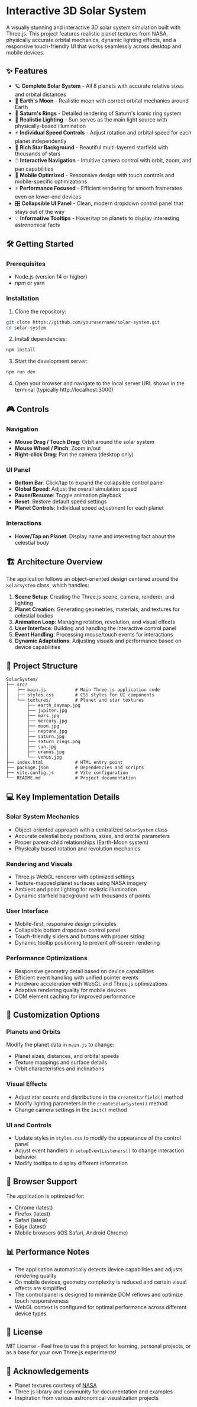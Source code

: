 # Interactive 3D Solar System

A visually stunning and interactive 3D solar system simulation built with Three.js. This project features realistic planet textures from NASA, physically accurate orbital mechanics, dynamic lighting effects, and a responsive touch-friendly UI that works seamlessly across desktop and mobile devices.

<!-- Consider adding a screenshot of your Solar System here:
![Solar System Preview](path/to/your/screenshot.png)
-->

## ✨ Features

- 🪐 **Complete Solar System** - All 8 planets with accurate relative sizes and orbital distances
- 🌙 **Earth's Moon** - Realistic moon with correct orbital mechanics around Earth
- 💍 **Saturn's Rings** - Detailed rendering of Saturn's iconic ring system
- 🔆 **Realistic Lighting** - Sun serves as the main light source with physically-based illumination
- ⚡ **Individual Speed Controls** - Adjust rotation and orbital speed for each planet independently
- 🌠 **Rich Star Background** - Beautiful multi-layered starfield with thousands of stars
- 🖱️ **Interactive Navigation** - Intuitive camera control with orbit, zoom, and pan capabilities
- 📱 **Mobile Optimized** - Responsive design with touch controls and mobile-specific optimizations
- ⚡ **Performance Focused** - Efficient rendering for smooth framerates even on lower-end devices
- 🎛️ **Collapsible UI Panel** - Clean, modern dropdown control panel that stays out of the way
- 💡 **Informative Tooltips** - Hover/tap on planets to display interesting astronomical facts

## 🛠️ Getting Started

### Prerequisites

- Node.js (version 14 or higher)
- npm or yarn

### Installation

1. Clone the repository:
```bash
git clone https://github.com/yourusername/solar-system.git
cd solar-system
```

2. Install dependencies:
```bash
npm install
```

3. Start the development server:
```bash
npm run dev
```

4. Open your browser and navigate to the local server URL shown in the terminal (typically http://localhost:3000)

## 🎮 Controls

### Navigation
- **Mouse Drag / Touch Drag**: Orbit around the solar system
- **Mouse Wheel / Pinch**: Zoom in/out
- **Right-click Drag**: Pan the camera (desktop only)

### UI Panel
- **Bottom Bar**: Click/tap to expand the collapsible control panel
- **Global Speed**: Adjust the overall simulation speed
- **Pause/Resume**: Toggle animation playback
- **Reset**: Restore default speed settings
- **Planet Controls**: Individual speed adjustment for each planet

### Interactions
- **Hover/Tap on Planet**: Display name and interesting fact about the celestial body

## 🏗️ Architecture Overview

The application follows an object-oriented design centered around the `SolarSystem` class, which handles:

1. **Scene Setup**: Creating the Three.js scene, camera, renderer, and lighting
2. **Planet Creation**: Generating geometries, materials, and textures for celestial bodies
3. **Animation Loop**: Managing rotation, revolution, and visual effects
4. **User Interface**: Building and handling the interactive control panel
5. **Event Handling**: Processing mouse/touch events for interactions
6. **Dynamic Adaptations**: Adjusting visuals and performance based on device capabilities

## 📁 Project Structure

```
SolarSystem/
├── src/
│   ├── main.js           # Main Three.js application code
│   ├── styles.css        # CSS styles for UI components
│   └── textures/         # Planet and star textures
│       ├── earth_daymap.jpg
│       ├── jupiter.jpg
│       ├── mars.jpg
│       ├── mercury.jpg
│       ├── moon.jpg
│       ├── neptune.jpg
│       ├── saturn.jpg
│       ├── saturn_rings.png
│       ├── sun.jpg
│       ├── uranus.jpg
│       └── venus.jpg
├── index.html            # HTML entry point
├── package.json          # Dependencies and scripts
├── vite.config.js        # Vite configuration
└── README.md             # Project documentation
```

## 💻 Key Implementation Details

### Solar System Mechanics
- Object-oriented approach with a centralized `SolarSystem` class
- Accurate celestial body positions, sizes, and orbital parameters
- Proper parent-child relationships (Earth-Moon system)
- Physically based rotation and revolution mechanics

### Rendering and Visuals
- Three.js WebGL renderer with optimized settings
- Texture-mapped planet surfaces using NASA imagery
- Ambient and point lighting for realistic illumination
- Dynamic starfield background with thousands of points

### User Interface
- Mobile-first, responsive design principles
- Collapsible bottom dropdown control panel
- Touch-friendly sliders and buttons with proper sizing
- Dynamic tooltip positioning to prevent off-screen rendering

### Performance Optimizations
- Responsive geometry detail based on device capabilities
- Efficient event handling with unified pointer events
- Hardware acceleration with WebGL and Three.js optimizations
- Adaptive rendering quality for mobile devices
- DOM element caching for improved performance

## 🔧 Customization Options

### Planets and Orbits
Modify the planet data in `main.js` to change:
- Planet sizes, distances, and orbital speeds
- Texture mappings and surface details
- Orbit characteristics and inclinations

### Visual Effects
- Adjust star counts and distributions in the `createStarfield()` method
- Modify lighting parameters in the `createSolarSystem()` method
- Change camera settings in the `init()` method

### UI and Controls
- Update styles in `styles.css` to modify the appearance of the control panel
- Adjust event handlers in `setupEventListeners()` to change interaction behavior
- Modify tooltips to display different information

## 🚀 Browser Support

The application is optimized for:
- Chrome (latest)
- Firefox (latest)
- Safari (latest)
- Edge (latest)
- Mobile browsers (iOS Safari, Android Chrome)

## 📊 Performance Notes

- The application automatically detects device capabilities and adjusts rendering quality
- On mobile devices, geometry complexity is reduced and certain visual effects are simplified
- The control panel is designed to minimize DOM reflows and optimize touch responsiveness
- WebGL context is configured for optimal performance across different device types

## 📜 License

MIT License - Feel free to use this project for learning, personal projects, or as a base for your own Three.js experiments!

## 🙏 Acknowledgements

- Planet textures courtesy of [NASA](https://www.nasa.gov/)
- Three.js library and community for documentation and examples
- Inspiration from various astronomical visualization projects
